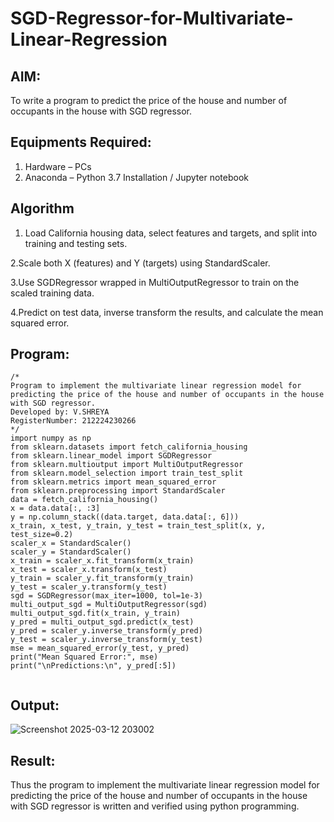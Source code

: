 # SGD-Regressor-for-Multivariate-Linear-Regression

## AIM:
To write a program to predict the price of the house and number of occupants in the house with SGD regressor.

## Equipments Required:
1. Hardware – PCs
2. Anaconda – Python 3.7 Installation / Jupyter notebook

## Algorithm
1. Load California housing data, select features and targets, and split into training and testing sets.

 2.Scale both X (features) and Y (targets) using StandardScaler.

 3.Use SGDRegressor wrapped in MultiOutputRegressor to train on the scaled training data.

 4.Predict on test data, inverse transform the results, and calculate the mean squared error.


## Program:
```
/*
Program to implement the multivariate linear regression model for predicting the price of the house and number of occupants in the house with SGD regressor.
Developed by: V.SHREYA
RegisterNumber: 212224230266 
*/
import numpy as np
from sklearn.datasets import fetch_california_housing
from sklearn.linear_model import SGDRegressor
from sklearn.multioutput import MultiOutputRegressor
from sklearn.model_selection import train_test_split
from sklearn.metrics import mean_squared_error
from sklearn.preprocessing import StandardScaler
data = fetch_california_housing()
x = data.data[:, :3]
y = np.column_stack((data.target, data.data[:, 6]))
x_train, x_test, y_train, y_test = train_test_split(x, y, test_size=0.2)
scaler_x = StandardScaler()
scaler_y = StandardScaler()
x_train = scaler_x.fit_transform(x_train)
x_test = scaler_x.transform(x_test)
y_train = scaler_y.fit_transform(y_train)
y_test = scaler_y.transform(y_test)
sgd = SGDRegressor(max_iter=1000, tol=1e-3)
multi_output_sgd = MultiOutputRegressor(sgd)
multi_output_sgd.fit(x_train, y_train)
y_pred = multi_output_sgd.predict(x_test)
y_pred = scaler_y.inverse_transform(y_pred)
y_test = scaler_y.inverse_transform(y_test)
mse = mean_squared_error(y_test, y_pred)
print("Mean Squared Error:", mse)
print("\nPredictions:\n", y_pred[:5])


```

## Output:
![Screenshot 2025-03-12 203002](https://github.com/user-attachments/assets/ef086c80-2c56-4f63-a93b-0af424fece61)



## Result:
Thus the program to implement the multivariate linear regression model for predicting the price of the house and number of occupants in the house with SGD regressor is written and verified using python programming.
